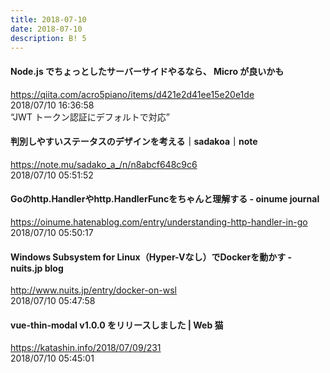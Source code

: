 ```yaml
---
title: 2018-07-10
date: 2018-07-10
description: B! 5
---
```


#### Node.js でちょっとしたサーバーサイドやるなら、 Micro が良いかも
https://qiita.com/acro5piano/items/d421e2d41ee15e20e1de<br>
2018/07/10 16:36:58<br>
“JWT トークン認証にデフォルトで対応”


#### 判別しやすいステータスのデザインを考える｜sadakoa｜note
https://note.mu/sadako_a_/n/n8abcf648c9c6<br>
2018/07/10 05:51:52<br>


#### Goのhttp.Handlerやhttp.HandlerFuncをちゃんと理解する - oinume journal
https://oinume.hatenablog.com/entry/understanding-http-handler-in-go<br>
2018/07/10 05:50:17<br>


#### Windows Subsystem for Linux（Hyper-Vなし）でDockerを動かす - nuits.jp blog
http://www.nuits.jp/entry/docker-on-wsl<br>
2018/07/10 05:47:58<br>


#### vue-thin-modal v1.0.0 をリリースしました | Web 猫
https://katashin.info/2018/07/09/231<br>
2018/07/10 05:45:01<br>


